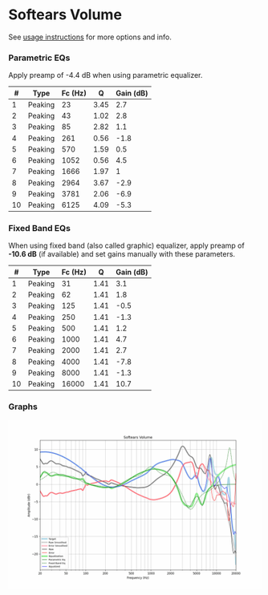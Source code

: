 # Softears Volume
See [usage instructions](https://github.com/jaakkopasanen/AutoEq#usage) for more options and info.

### Parametric EQs
Apply preamp of -4.4 dB when using parametric equalizer.

|   # | Type    |   Fc (Hz) |    Q |   Gain (dB) |
|-----|---------|-----------|------|-------------|
|   1 | Peaking |        23 | 3.45 |         2.7 |
|   2 | Peaking |        43 | 1.02 |         2.8 |
|   3 | Peaking |        85 | 2.82 |         1.1 |
|   4 | Peaking |       261 | 0.56 |        -1.8 |
|   5 | Peaking |       570 | 1.59 |         0.5 |
|   6 | Peaking |      1052 | 0.56 |         4.5 |
|   7 | Peaking |      1666 | 1.97 |         1   |
|   8 | Peaking |      2964 | 3.67 |        -2.9 |
|   9 | Peaking |      3781 | 2.06 |        -6.9 |
|  10 | Peaking |      6125 | 4.09 |        -5.3 |

### Fixed Band EQs
When using fixed band (also called graphic) equalizer, apply preamp of **-10.6 dB** (if available) and set gains manually with these parameters.

|   # | Type    |   Fc (Hz) |    Q |   Gain (dB) |
|-----|---------|-----------|------|-------------|
|   1 | Peaking |        31 | 1.41 |         3.1 |
|   2 | Peaking |        62 | 1.41 |         1.8 |
|   3 | Peaking |       125 | 1.41 |        -0.5 |
|   4 | Peaking |       250 | 1.41 |        -1.3 |
|   5 | Peaking |       500 | 1.41 |         1.2 |
|   6 | Peaking |      1000 | 1.41 |         4.7 |
|   7 | Peaking |      2000 | 1.41 |         2.7 |
|   8 | Peaking |      4000 | 1.41 |        -7.8 |
|   9 | Peaking |      8000 | 1.41 |        -1.3 |
|  10 | Peaking |     16000 | 1.41 |        10.7 |

### Graphs
![](./Softears%20Volume.png)
